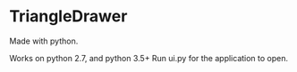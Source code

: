 # TriangleDrawer
Made with python.

Works on python 2.7, and python 3.5+
Run ui.py for the application to open.
